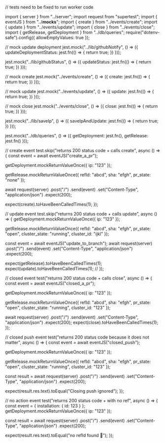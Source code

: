 // tests need to be fixed to run worker code

import { server } from "../server";
import request from "supertest";
import { eventJS } from "../__mocks__";
import { create } from "../events/create";
import { update } from "../events/update";
import { close } from "../events/close";
import { getRelease, getDeployment } from "../db/queries";
require("dotenv-safe").config({ allowEmptyValues: true });

// mock update deployment
jest.mock("../lib/githubNotify", () => ({
  updateDeploymentStatus: jest.fn(() => {
    return true;
  })
}));

jest.mock("../lib/githubStatus", () => ({
  updateStatus: jest.fn(() => {
    return true;
  })
}));

// mock create
jest.mock("../events/create", () => ({
  create: jest.fn(() => {
    return true;
  })
}));

// mock update
jest.mock("../events/update", () => ({
  update: jest.fn(() => {
    return true;
  })
}));

// mock close
jest.mock("../events/close", () => ({
  close: jest.fn(() => {
    return true;
  })
}));

jest.mock("../lib/saveIp", () => ({
  saveIpAndUpdate: jest.fn(() => {
    return true;
  })
}));

jest.mock("../db/queries", () => ({
  getDeployment: jest.fn(),
  getRelease: jest.fn()
}));

// create event
test.skip("returns 200 status code + calls create", async () => {
  const event = await eventJS("create_a_pr");

  getDeployment.mockReturnValueOnce({
    ip: "123"
  });

  getRelease.mockReturnValueOnce({
    refId: "abcd",
    sha: "efgh",
    pr_state: "none"
  });

  await request(server)
    .post("/")
    .send(event)
    .set("Content-Type", "application/json")
    .expect(200);

  expect(create).toHaveBeenCalledTimes(1);
});

// update event
test.skip("returns 200 status code + calls update", async () => {
  getDeployment.mockReturnValueOnce({
    ip: "123"
  });

  getRelease.mockReturnValueOnce({
    refId: "abcd",
    sha: "efgh",
    pr_state: "open",
    cluster_state: "running",
    cluster_id: "ijkl"
  });

  const event = await eventJS("update_to_branch");
  await request(server)
    .post("/")
    .send(event)
    .set("Content-Type", "application/json")
    .expect(200);

  expect(getRelease).toHaveBeenCalledTimes(1);
  expect(update).toHaveBeenCalledTimes(1);
  //
});

// closed event
test("returns 200 status code + calls close", async () => {
  const event = await eventJS("closed_a_pr");

  getDeployment.mockReturnValueOnce({
    ip: "123"
  });

  getRelease.mockReturnValueOnce({
    refId: "abcd",
    sha: "efgh",
    pr_state: "open",
    cluster_state: "running",
    cluster_id: "123"
  });

  await request(server)
    .post("/")
    .send(event)
    .set("Content-Type", "application/json")
    .expect(200);
  expect(close).toHaveBeenCalledTimes(1);
});

// closed push event
test("returns 200 status code because it does not matter", async () => {
  const event = await eventJS("closed_push");

  getDeployment.mockReturnValueOnce({
    ip: "123"
  });

  getRelease.mockReturnValueOnce({
    refId: "abcd",
    sha: "efgh",
    pr_state: "open",
    cluster_state: "running",
    cluster_id: "123"
  });

  const result = await request(server)
    .post("/")
    .send(event)
    .set("Content-Type", "application/json")
    .expect(200);

  expect(result.res.text).toEqual("Closing push ignored");
});

// no action event
test("returns 200 status code + with no ref", async () => {
  const event = { installation: { id: 123 } };
  getDeployment.mockReturnValueOnce({
    ip: "123"
  });

  const result = await request(server)
    .post("/")
    .send(event)
    .set("Content-Type", "application/json")
    .expect(200);

  expect(result.res.text).toEqual("no refId found 🛑");
});
